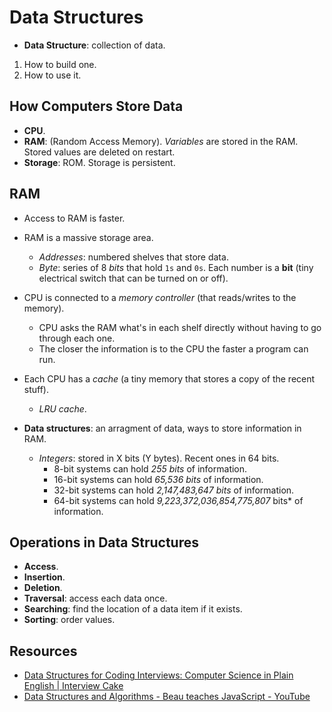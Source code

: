 # Data Structures

- **Data Structure**: collection of data.

1. How to build one.
2. How to use it.

## How Computers Store Data

- **CPU**.
- **RAM**: (Random Access Memory). _Variables_ are stored in the RAM. Stored values are deleted on
  restart.
- **Storage**: ROM. Storage is persistent.

## RAM

- Access to RAM is faster.
- RAM is a massive storage area.
  - _Addresses_: numbered shelves that store data.
  - _Byte_: series of 8 _bits_ that hold `1s` and `0s`. Each number is a **bit** (tiny electrical
    switch that can be turned on or off).
- CPU is connected to a _memory controller_ (that reads/writes to the memory).

  - CPU asks the RAM what's in each shelf directly without having to go through each one.
  - The closer the information is to the CPU the faster a program can run.

- Each CPU has a _cache_ (a tiny memory that stores a copy of the recent stuff).

  - _LRU cache_.

- **Data structures**: an arragment of data, ways to store information in RAM.
  - _Integers_: stored in X bits (Y bytes). Recent ones in 64 bits.
    - 8-bit systems can hold _255 bits_ of information.
    - 16-bit systems can hold _65,536 bits_ of information.
    - 32-bit systems can hold _2,147,483,647 bits_ of information.
    - 64-bit systems can hold _9,223,372,036,854,775,807_ bits\* of information.

## Operations in Data Structures

- **Access**.
- **Insertion**.
- **Deletion**.
- **Traversal**: access each data once.
- **Searching**: find the location of a data item if it exists.
- **Sorting**: order values.

## Resources

- [Data Structures for Coding Interviews: Computer Science in Plain English | Interview Cake](https://www.interviewcake.com/article/python/data-structures-coding-interview)
- [Data Structures and Algorithms - Beau teaches JavaScript - YouTube](https://www.youtube.com/playlist?list=PLWKjhJtqVAbkso-IbgiiP48n-O-JQA9PJ)
